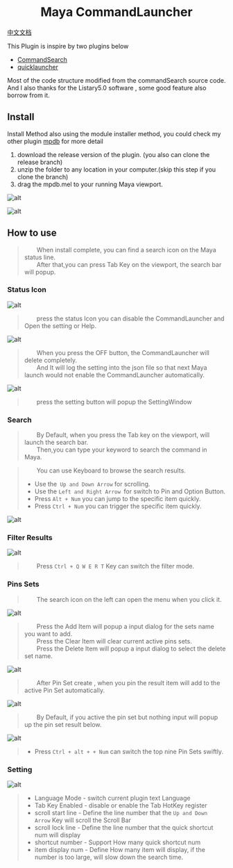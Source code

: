 
<h1 style="text-align:center">
Maya CommandLauncher 
</h1>

[中文文档](./readme_zh_CN.md)

This Plugin is inspire by two plugins below 
+ [CommandSearch](http://technicaldirector.nl/projects/command_search/)
+ [quicklauncher](https://github.com/csaez/quicklauncher)

Most of the code structure modified from the commandSearch source code.    
And I also thanks for the Listary5.0 software , some good feature also borrow from it.   

## Install

Install Method also using the module installer method, you could check my other plugin [mpdb](https://github.com/FXTD-ODYSSEY/mpdb) for more detail

1. download the release version of the plugin. (you also can clone the release branch)
2. unzip the folder to any location in your computer.(skip this step if you clone the branch)
3. drag the mpdb.mel to your running Maya viewport.

![alt](img/01.gif)

![alt](img/02.gif)

## How to use

> &emsp;&emsp;When install complete, you can find a search icon on the Maya status line.     
> &emsp;&emsp;After that,you can press Tab Key on the viewport, the search bar will popup.     

### Status Icon

![alt](img/03.png)

> &emsp;&emsp;press the status Icon you can disable the CommandLauncher and Open the setting or Help.     

![alt](img/04.png)

> &emsp;&emsp;When you press the OFF button, the CommandLauncher will delete completely.     
> &emsp;&emsp;And It will log the setting into the json file so that next Maya launch would not enable the CommandLauncher automatically.      

![alt](img/05.png)

> &emsp;&emsp;press the setting button will popup the SettingWindow     

### Search 

> &emsp;&emsp;By Default, when you press the Tab key on the viewport, will launch the search bar.     
> &emsp;&emsp;Then,you can type your keyword to search the command in Maya.     

> &emsp;&emsp;You can use Keyboard to browse the search results.     
> + Use the` Up and Down Arrow` for scrolling.
> + Use the `Left and Right Arrow `for switch to Pin and Option Button.
> + Press `Alt + Num` you can jump to the specific item quickly.
> + Press `Ctrl + Num` you can trigger the specific item quickly.

![alt](img/06.gif)

### Filter Results

![alt](img/11.gif)

> &emsp;&emsp;Press `Ctrl + Q W E R T` Key can switch the filter mode.     

### Pins Sets

> &emsp;&emsp;The search icon on the left can open the menu when you click it.     

![alt](img/07.png)

> &emsp;&emsp;Press the Add Item will popup a input dialog for the sets name you want to add.     
> &emsp;&emsp;Press the Clear Item will clear current active pins sets.     
> &emsp;&emsp;Press the Delete Item will popup a input dialog to select the delete set name.     

![alt](img/08.png)

> &emsp;&emsp;After Pin Set create , when you pin the result item will add to the active Pin Set automatically.     

![alt](img/09.png)

> &emsp;&emsp;By Default, if you active the pin set but nothing input will popup up the pin set result below.     

![alt](img/10.gif)

> + Press `Ctrl + alt + + Num` can switch the top nine Pin Sets swiftly.

### Setting

![alt](img/05.png)

> + Language Mode - switch current plugin text Language
> + Tab Key Enabled - disable or enable the Tab HotKey register
> + scroll start line - Define the line number that the `Up and Down Arrow` Key will scroll the Scroll Bar
> + scroll lock line - Define the line number that the quick shortcut num will display
> + shortcut number - Support How many quick shortcut num
> + item display num - Define How many item will display, if the number is too large, will slow down the search time.

